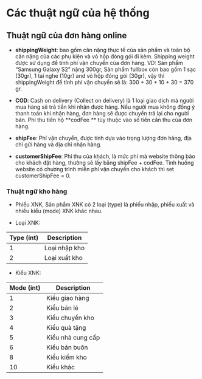 # Các thuật ngữ của hệ thống

## Thuật ngữ của đơn hàng online

* **shippingWeight**: bao gồm cân nặng thực tế của sản phẩm và toàn bộ cân nặng của các phụ kiện và vỏ hộp đóng gói đi kèm. Shipping weight được sử dụng để tính phí vận chuyển của đơn hàng.
VD: Sản phẩm “Samsung Galaxy S2” nặng 300gr, Sản phẩm fullbox còn bao gồm 1 sạc (30gr), 1 tai nghe (10gr) and vỏ hộp đóng gói (30gr), vậy thì shippingWeight để tính phí vận chuyển sẽ là: 300 + 30 + 10 + 30 = 370 gr.

* **COD**: Cash on delivery (Collect on delivery) là 1 loại giao dịch mà người mua hàng sẽ trả tiền khi nhận được hàng. Nếu người mua không đồng ý thanh toán khi nhận hàng, đơn hàng sẽ được chuyển trả lại cho người bán. Phí thu tiền hộ **codFee ** tùy thuộc vào số tiền cần thu của đơn hàng.

* **shipFee**: Phí vận chuyển, được tính dựa vào trọng lượng đơn hàng, địa chỉ gửi hàng và địa chỉ nhận hàng.

* **customerShipFee**: Phí thu của khách, là mức phí mà website thông báo cho khách đặt hàng, thường sẽ lấy bằng shipFee + codFee. Tình huống website có chương trình miễn phí vận chuyển cho khách thì set customerShipFee = 0.

### Thuật ngữ kho hàng

* Phiếu XNK, Sản phẩm XNK có 2 loại (type) là phiếu nhập, phiếu xuất và nhiều kiểu (mode) XNK khác nhau.

* Loại XNK: 

| Type (int) | Description |
| --- | --- |
| 1 | Loại nhập kho |
| 2 | Loại xuất kho |

* Kiểu XNK:

| Mode (int) | Description |
| --- | --- |
| 1 | Kiểu giao hàng |
| 2 | Kiểu bán lẻ |
| 3 | Kiểu chuyển kho |
| 4 | Kiểu quà tặng |
| 5 | Kiểu nhà cung cấp |
| 6 | Kiểu bán buôn |
| 8 | Kiểu kiểm kho |
| 10 | Kiểu khác |




